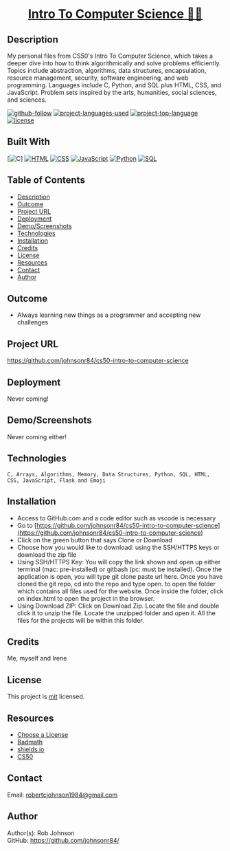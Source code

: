 <h1 align="center"><a href="https://github.com/johnsonr84/cs50-intro-to-computer-science">Intro To Computer Science 👨‍💻 </a></h1>

## Description

My personal files from CS50's Intro To Computer Science, which takes a deeper dive into how to think algorithmically and solve problems efficiently. Topics include abstraction, algorithms, data structures, encapsulation, resource management, security, software engineering, and web programming. Languages include C, Python, and SQL plus HTML, CSS, and JavaScript. Problem sets inspired by the arts, humanities, social sciences, and sciences.

[![github-follow](https://img.shields.io/github/followers/johnsonr84.svg?style=social&label=Follow&maxAge=2592000)](https://github.com/johnsonr84)
[![project-languages-used](https://img.shields.io/github/languages/count/johnsonr84/cs50-intro-to-computer-science?color=orange)](https://github.com/johnsonr84/cs50-intro-to-computer-science)
[![project-top-language](https://img.shields.io/github/languages/top/johnsonr84/cs50-intro-to-computer-science?color=yellow)](https://github.com/johnsonr84/cs50-intro-to-computer-science)
[![license](https://img.shields.io/badge/license-mit-brightgreen.svg)](https://choosealicense.com/licenses/mit/)

## Built With

[![C](https://img.shields.io/badge/C-00599C?style=for-the-badge&logo=c&logoColor=white)]
[![HTML](https://img.shields.io/badge/HTML-239120?style=for-the-badge&logo=html5&logoColor=white)](https://www.python.org/)
[![CSS](https://img.shields.io/badge/CSS-239120?&style=for-the-badge&logo=css3&logoColor=white)](https://www.python.org/)
[![JavaScript](https://img.shields.io/badge/JavaScript-F7DF1E?style=for-the-badge&logo=javascript&logoColor=black)](https://www.javascript.com/)
[![Python](https://img.shields.io/badge/Python-14354C?style=for-the-badge&logo=python&logoColor=white)](https://www.python.org/)
[![SQL](https://img.shields.io/badge/MySQL-00000F?style=for-the-badge&logo=mysql&logoColor=white)](https://www.mysql.com/)

## Table of Contents

- [Description](#Description)
- [Outcome](#Outcome)
- [Project URL](#Project-URL)
- [Deployment](#Deployment)
- [Demo/Screenshots](#Demo/Screenshots)
- [Technologies](#Technologies)
- [Installation](#Installation)
- [Credits](#Credits)
- [License](#License)
- [Resources](#Resources)
- [Contact](#Contact)
- [Author](#Author)

## Outcome

- Always learning new things as a programmer and accepting new challenges

## Project URL

https://github.com/johnsonr84/cs50-intro-to-computer-science

## Deployment

Never coming!

## Demo/Screenshots

Never coming either!

## Technologies

```
C, Arrays, Algorithms, Memory, Data Structures, Python, SQL, HTML, CSS, JavaScript, Flask and Emoji
```

## Installation

- Access to GitHub.com and a code editor such as vscode is necessary
- Go to [https://github.com/johnsonr84/cs50-intro-to-computer-science](https://github.com/johnsonr84/cs50-intro-to-computer-science)
- Click on the green button that says Clone or Download
- Choose how you would like to download: using the SSH/HTTPS keys or download the zip file
- Using SSH/HTTPS Key: You will copy the link shown and open up either terminal (mac: pre-installed) or gitbash (pc: must be installed). Once the application is open, you will type git clone paste url here. Once you have cloned the git repo, cd into the repo and type open. to open the folder which contains all files used for the website. Once inside the folder, click on index.html to open the project in the browser.
- Using Download ZIP: Click on Download Zip. Locate the file and double click it to unzip the file. Locate the unzipped folder and open it. All the files for the projects will be within this folder. 

## Credits

Me, myself and Irene

## License

This project is [mit](https://choosealicense.com/licenses/mit/) licensed.

## Resources

* [Choose a License](https://choosealicense.com/)
* [Badmath](https://img.shields.io/github/languages/top/nielsenjared/badmath)
* [shields.io](https://shields.io/)
* [CS50](https://cs50.harvard.edu/x/2022/)

## Contact

Email: robertcjohnson1984@gmail.com

## Author

Author(s): Rob Johnson  
 GitHub: https://github.com/johnsonr84/

